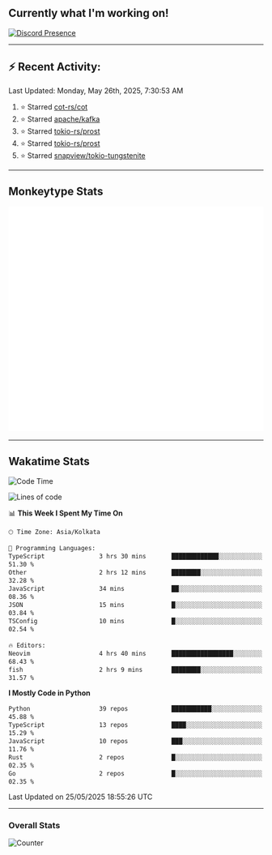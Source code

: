 ## Currently what I'm working on!
[![Discord Presence](https://lanyard.cnrad.dev/api/534981034400284712)](https://discord.com/users/534981034400284712)

---

## :zap: Recent Activity:
<!--RECENT_ACTIVITY:last_update-->
Last Updated: Monday, May 26th, 2025, 7:30:53 AM
<!--RECENT_ACTIVITY:last_update_end-->
<!--RECENT_ACTIVITY:start-->
1. ⭐ Starred [cot-rs/cot](https://github.com/cot-rs/cot)<br>
2. ⭐ Starred [apache/kafka](https://github.com/apache/kafka)<br>
3. ⭐ Starred [tokio-rs/prost](https://github.com/tokio-rs/prost)<br>
4. ⭐ Starred [tokio-rs/prost](https://github.com/tokio-rs/prost)<br>
5. ⭐ Starred [snapview/tokio-tungstenite](https://github.com/snapview/tokio-tungstenite)<br>
<!--RECENT_ACTIVITY:end-->

---

## Monkeytype Stats
<a href="https://monkeytype.com/profile/dhanus">
  <img src="https://raw.githubusercontent.com/Dhanus3133/Dhanus3133/monkeytype/monkeytype-lb.svg" alt="Monkeytype Profile" />
</a>

---

## Wakatime Stats
<!--START_SECTION:waka-->
![Code Time](http://img.shields.io/badge/Code%20Time-2%2C707%20hrs%2045%20mins-blue)

![Lines of code](https://img.shields.io/badge/From%20Hello%20World%20I%27ve%20Written-4.6%20million%20lines%20of%20code-blue)

📊 **This Week I Spent My Time On** 

```text
🕑︎ Time Zone: Asia/Kolkata

💬 Programming Languages: 
TypeScript               3 hrs 30 mins       █████████████░░░░░░░░░░░░   51.30 % 
Other                    2 hrs 12 mins       ████████░░░░░░░░░░░░░░░░░   32.28 % 
JavaScript               34 mins             ██░░░░░░░░░░░░░░░░░░░░░░░   08.36 % 
JSON                     15 mins             █░░░░░░░░░░░░░░░░░░░░░░░░   03.84 % 
TSConfig                 10 mins             █░░░░░░░░░░░░░░░░░░░░░░░░   02.54 % 

🔥 Editors: 
Neovim                   4 hrs 40 mins       █████████████████░░░░░░░░   68.43 % 
fish                     2 hrs 9 mins        ████████░░░░░░░░░░░░░░░░░   31.57 % 
```

**I Mostly Code in Python** 

```text
Python                   39 repos            ███████████░░░░░░░░░░░░░░   45.88 % 
TypeScript               13 repos            ████░░░░░░░░░░░░░░░░░░░░░   15.29 % 
JavaScript               10 repos            ███░░░░░░░░░░░░░░░░░░░░░░   11.76 % 
Rust                     2 repos             █░░░░░░░░░░░░░░░░░░░░░░░░   02.35 % 
Go                       2 repos             █░░░░░░░░░░░░░░░░░░░░░░░░   02.35 % 
```




 Last Updated on 25/05/2025 18:55:26 UTC
<!--END_SECTION:waka-->
---

### Overall Stats

<img src="https://moe-counter.glitch.me/get/@Dhanus3133?theme=asoul" alt="Counter" />
